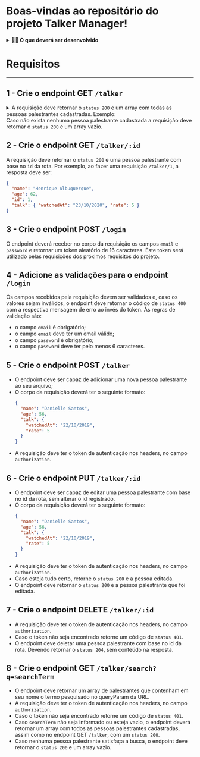 # Boas-vindas ao repositório do projeto Talker Manager!

<details>
  <summary><strong>👨‍💻 O que deverá ser desenvolvido</strong></summary><br />

  Você irá construir uma aplicação de cadastro de talkers (palestrantes) em que será possível cadastrar, visualizar, pesquisar, editar e excluir informações. Para isso você deverá:
  1. Desenvolver uma API de um `CRUD` (**C**reate, **R**ead, **U**pdate e **D**elete) de palestrantes (talkers) e;
  2. Desenvolver alguns endpoints que irão ler e escrever em um arquivo utilizando o módulo `fs`.

</details>

# Requisitos

---

## 1 - Crie o endpoint GET `/talker`

<details>
  <summary>A requisição deve retornar o <code>status 200</code> e um array com todas as pessoas palestrantes cadastradas. Exemplo: </summary><br />

```json
[
  {
    "name": "Henrique Albuquerque",
    "age": 62,
    "id": 1,
    "talk": { "watchedAt": "23/10/2020", "rate": 5 }
  },
  {
    "name": "Heloísa Albuquerque",
    "age": 67,
    "id": 2,
    "talk": { "watchedAt": "23/10/2020", "rate": 5 }
  },
  {
    "name": "Ricardo Xavier Filho",
    "age": 33,
    "id": 3,
    "talk": { "watchedAt": "23/10/2020", "rate": 5 }
  },
  {
    "name": "Marcos Costa",
    "age": 24,
    "id": 4,
    "talk": { "watchedAt": "23/10/2020", "rate": 5 }
  }
]
```
  
</details>
 Caso não exista nenhuma pessoa palestrante cadastrada a requisição deve retornar o <code>status 200</code> e um array vazio.<br />

## 2 - Crie o endpoint GET `/talker/:id`

A requisição deve retornar o <code>status 200</code> e uma pessoa palestrante com base no <code>id</code> da rota. Por exemplo, ao fazer uma requisição <code>/talker/1</code>, a resposta deve ser:<br />
  ```json
  {
    "name": "Henrique Albuquerque",
    "age": 62,
    "id": 1,
    "talk": { "watchedAt": "23/10/2020", "rate": 5 }
  }
  ```

## 3 - Crie o endpoint POST `/login`

O endpoint deverá receber no corpo da requisição os campos `email` e `password` e retornar um token aleatório de 16 caracteres. Este token será utilizado pelas requisições dos próximos requisitos do projeto.

## 4 - Adicione as validações para o endpoint `/login`

Os campos recebidos pela requisição devem ser validados e, caso os valores sejam inválidos, o endpoint deve retornar o código de `status 400` com a respectiva mensagem de erro ao invés do token.
As regras de validação são:<br />
  - o campo `email` é obrigatório;
  - o campo `email` deve ter um email válido;
  - o campo `password` é obrigatório;
  - o campo `password` deve ter pelo menos 6 caracteres.

## 5 - Crie o endpoint POST `/talker`

- O endpoint deve ser capaz de adicionar uma nova pessoa palestrante ao seu arquivo;
- O corpo da requisição deverá ter o seguinte formato:
  ```json
  {
    "name": "Danielle Santos",
    "age": 56,
    "talk": {
      "watchedAt": "22/10/2019",
      "rate": 5
    }
  }
  ```
- A requisição deve ter o token de autenticação nos headers, no campo `authorization`.

## 6 - Crie o endpoint PUT `/talker/:id`
  - O endpoint deve ser capaz de editar uma pessoa palestrante com base no id da rota, sem alterar o id registrado.
  - O corpo da requisição deverá ter o seguinte formato:
    ```json
    {
      "name": "Danielle Santos",
      "age": 56,
      "talk": {
        "watchedAt": "22/10/2019",
        "rate": 5
      }
    }
    ```
  - A requisição deve ter o token de autenticação nos headers, no campo `authorization`.        
  - Caso esteja tudo certo, retorne o `status 200` e a pessoa editada.
  - O endpoint deve retornar o `status 200` e a pessoa palestrante que foi editada.

## 7 - Crie o endpoint DELETE `/talker/:id`

  - A requisição deve ter o token de autenticação nos headers, no campo `authorization`.
  - Caso o token não seja encontrado retorne um código de `status 401`.
  - O endpoint deve deletar uma pessoa palestrante com base no id da rota. Devendo retornar o `status 204`, sem conteúdo na resposta.
  
## 8 - Crie o endpoint GET `/talker/search?q=searchTerm`

  - O endpoint deve retornar um array de palestrantes que contenham em seu nome o termo pesquisado no queryParam da URL.
  - A requisição deve ter o token de autenticação nos headers, no campo `authorization`.
  - Caso o token não seja encontrado retorne um código de `status 401`.
  - Caso `searchTerm` não seja informado ou esteja vazio, o endpoint deverá retornar um array com todos as pessoas palestrantes cadastradas, assim como no endpoint GET `/talker`, com um `status 200`.
  - Caso nenhuma pessoa palestrante satisfaça a busca, o endpoint deve retornar o `status 200` e um array vazio.
